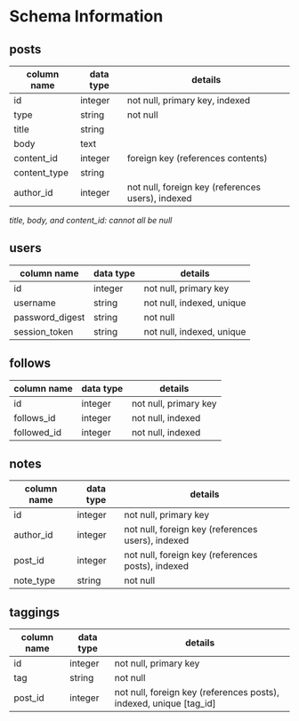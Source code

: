 # Schema Information

## posts
column name | data type | details
------------|-----------|-----------------------
id          | integer   | not null, primary key, indexed
type        | string    | not null
title       | string    |
body        | text      |
content_id  | integer   | foreign key (references contents)
content_type| string    |
author_id   | integer   | not null, foreign key (references users), indexed
_title, body, and content_id: cannot all be null_

## users
column name     | data type | details
----------------|-----------|-----------------------
id              | integer   | not null, primary key
username        | string    | not null, indexed, unique
password_digest | string    | not null
session_token   | string    | not null, indexed, unique

## follows
column name     | data type | details
----------------|-----------|-----------------------
id              | integer   | not null, primary key
follows_id      | integer   | not null, indexed
followed_id     | integer   | not null, indexed

## notes
column name | data type | details
------------|-----------|-----------------------
id          | integer   | not null, primary key
author_id   | integer   | not null, foreign key (references users), indexed
post_id     | integer   | not null, foreign key (references posts), indexed
note_type   | string    | not null

## taggings
column name | data type | details
------------|-----------|-----------------------
id          | integer   | not null, primary key
tag         | string    | not null
post_id     | integer   | not null, foreign key (references posts), indexed, unique [tag_id]
